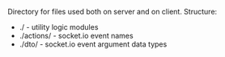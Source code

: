 Directory for files used both on server and on client.
Structure:
* ./         - utility logic modules
* ./actions/ - socket.io event names
* ./dto/     - socket.io event argument data types